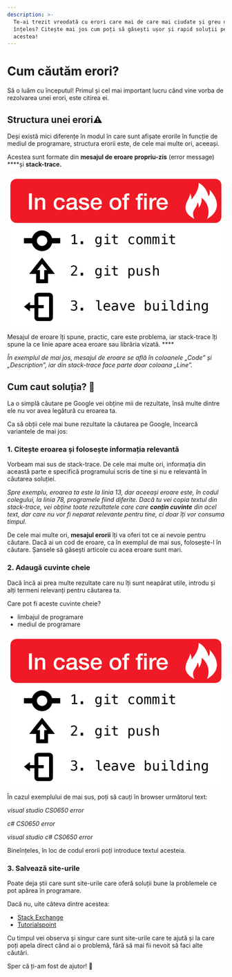 ```yaml
---
description: >-
  Te-ai trezit vreodată cu erori care mai de care mai ciudate și greu de
  înțeles? Citește mai jos cum poți să găsești ușor și rapid soluții pentru
  acestea!
---
```


# Cum căutăm erori?

Să o luăm cu începutul! Primul și cel mai important lucru când vine vorba de rezolvarea unei erori, este citirea ei. 

## Structura unei erori⚠️

Deși există mici diferențe în modul în care sunt afișate erorile în funcție de mediul de programare, structura erorii este, de cele mai multe ori, aceeași. 

Acestea sunt formate din **mesajul de eroare propriu-zis** \(error message\) ****și **stack-trace.**

![Eroare &#xEE;n Visual Studio](.gitbook/assets/image%20%283%29.png)

Mesajul de eroare îți spune, practic, care este problema, iar stack-trace îți spune la ce linie apare acea eroare sau librăria vizată. ****

_În exemplul de mai jos, mesajul de eroare se află în coloanele „Code” și „Description”, iar din stack-trace face parte doar coloana „Line”._

## Cum caut soluția? 🧐

La o simplă căutare pe Google vei obține mii de rezultate, însă multe dintre ele nu vor avea legătură cu eroarea ta.

Ca să obții cele mai bune rezultate la căutarea pe Google, încearcă variantele de mai jos:

### **1. Citește eroarea și folosește informația relevantă**

Vorbeam mai sus de stack-trace. De cele mai multe ori, informația din această parte e specifică programului scris de tine și nu e relevantă în căutarea soluției.

_Spre exemplu, eroarea ta este la linia 13, dar aceeași eroare este, în codul colegului, la linia 78, programele fiind diferite. Dacă tu vei copia textul din stack-trace, vei obține toate rezultatele care care **conțin cuvinte** din acel text, dar care nu vor fi neparat relevante pentru tine, ci doar îți vor consuma timpul._

De cele mai multe ori, **mesajul erorii** îți va oferi tot ce ai nevoie pentru căutare. Dacă ai un cod de eroare, ca în exemplul de mai sus, folosește-l în căutare. Șansele să găsești articole cu acea eroare sunt mari.

### 2. Adaugă cuvinte cheie

Dacă încă ai prea multe rezultate care nu îți sunt neapărat utile, introdu și alți termeni relevanți pentru căutarea ta.

Care pot fi aceste cuvinte cheie?

* limbajul de programare
* mediul de programare



![](.gitbook/assets/image%20%283%29.png)

În cazul exemplului de mai sus, poți să cauți în browser următorul text:

_visual studio CS0650 error_ 

_c\# CS0650 error_ 

_visual studio c\# CS0650 error_

Bineînțeles, în loc de codul erorii poți introduce textul acesteia.

### 3. Salvează site-urile 

Poate deja știi care sunt site-urile care oferă soluții bune la problemele ce pot apărea în programare. 

Dacă nu, uite câteva dintre acestea:

* [Stack Exchange](https://stackexchange.com/) 
* [Tutorialspoint](https://www.tutorialspoint.com/)

Cu timpul vei observa și singur care sunt site-urile care te ajută și la care poți apela direct când ai o problemă, fără să mai fii nevoit să faci alte căutări.

Sper că ți-am fost de ajutor! 🤗

